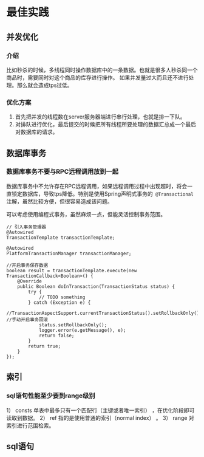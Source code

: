 # 最佳实践
## 并发优化
### 介绍
  比如秒杀的时候，多线程同时操作数据库中的一条数据。也就是很多人秒杀同一个商品时，需要同时对这个商品的库存进行操作。
  如果并发量过大而且还不进行处理。那么就会造成tps过低。
### 优化方案
1. 首先把并发的线程数在server服务器端进行串行处理，也就是排一下队。
2. 对排队进行优化，最后提交的时候把所有线程所要处理的数据汇总成一个最后对数据库的请求。

## 数据库事务
### 数据库事务不要与RPC远程调用放到一起
  数据库事务中不允许存在RPC远程调用，如果远程调用过程中出现超时，将会一直锁定数据库，导致tps降低。特别是使用Spring声明式事务的`
@Transactional`注解，虽然比较方便，但很容易造成该问题。

  可以考虑使用编程式事务，虽然麻烦一点，但能灵活控制事务范围。
```
// 引入事务管理器
@Autowired
TransactionTemplate transactionTemplate;

@Autowired
PlatformTransactionManager transactionManager;

```

```
//开启事务保存数据
boolean result = transactionTemplate.execute(new TransactionCallback<Boolean>() {
    @Override
    public Boolean doInTransaction(TransactionStatus status) {
        try {
            // TODO something
        } catch (Exception e) {
            //TransactionAspectSupport.currentTransactionStatus().setRollbackOnly(); //手动开启事务回滚
            status.setRollbackOnly();
            logger.error(e.getMessage(), e);
            return false;
        }
        return true;
    }
});
```

## 索引
### sql语句性能至少要到range级别
1） consts 单表中最多只有一个匹配行（主键或者唯一索引） ，在优化阶段即可读取到数据。
2） ref 指的是使用普通的索引（normal index） 。
3） range 对索引进行范围检索。

## sql语句
### 
